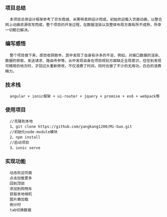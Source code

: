 ### 项目总结
      本项目总体设计框架参考了京东商城、米果特卖网设计而成，初始欢迎载入页面动画，以整合网上动画资源改写而成，整个项目的开发过程，在数据渲染以及整体布局方面有所不成熟，所幸一切都已解决。

### 编写感悟
      整个项目做下来，感觉收获颇丰，其中发现了自身有许多的不足，例如，对接口数据的渲染、数据的获取、发送请求、路由传参等。从中发现自身在项目规划方面缺乏全局意识，往往到发现可精简的地方时，才回过头重新修改，不仅浪费了时间，同时也做了不少的无用功，白白的浪费精力。

### 技术栈
      angular + ionic框架 + ui-router + jquery + promise + es6 + webpack等

### 使用项目
      //克隆到本地
      1、git clone https://github.com/yangkang1200/Mi-Guo.git
      //初始化node-module模块
      2、npm install
      //启动项目
      3、ionic serve

### 实现功能
      动态欢迎页面
      点击加载更多
      回到顶部
      添加到购物车
      获取本地相机
      图片懒加载
      倒计时
      tab切换数据
      
      
